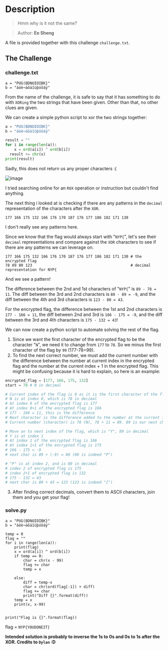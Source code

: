 # Description
> Hmm why is it not the same?

> Author: **Ee Sheng**

A file is provided together with this challenge `challenge.txt`.
## The Challenge
### challenge.txt
```
a = "PUG(BDNUIOIBK}"
b = "áóè¬äôäîùþóôàÿ"
```
From the name of the challenge, it is safe to say that it has something to do with `XORing` the two strings that have been given. Other than that, no other clues are given.

We can create a simple python script to xor the two strings together:
```python
a = "PUG(BDNUIOIBK}"
b = "áóè¬äôäîùþóôàÿ"

result = ""
for i in range(len(a)):
	x = ord(a[i]) ^ ord(b[i])
  result += chr(x)
print(result)
```
Sadly, this does not return us any proper characters :(

![image](https://user-images.githubusercontent.com/83258849/147683932-20f5d7f4-700b-41dd-88df-8252e587904f.png)

I tried searching online for an `ROX` operation or instruction but couldn't find anything.

The next thing i looked at is checking if there are any patterns in the `decimal` representation of the characters after the `XOR`.

`177 166 175 132 166 176 170 187 176 177 186 182 171 130`

I don't really see any patterns here.

Since we know that the flag would always start with "`NYP{`", let's see their `decimal` representations and compare against the `XOR` characters to see if there are any patterns we can leverage on.

```
177 166 175 132 166 176 170 187 176 177 186 182 171 130 # the encrypted flag
78 89 80 123                                            # decimal representation for NYP{
```
And we see a pattern!

The difference between the 2nd and 1st characters of "`NYP{`" is `89 - 78 = 11`. The diff between the 3rd and 2nd characters is `80 - 89 = -9`, and the diff between the 4th and 3rd characters is `123 - 80 = 43`.

For the encrypted flag, the difference between the 1st and 2nd characters is `177 - 166 = 11`, the diff between 2nd and 3rd is `166 - 175 = -9`, and the diff between the 3rd and 4th characters is `175 - 132 = 43`!

We can now create a python script to automate solving the rest of the flag.
1. Since we want the first character of the encrypted flag to be the character "`N`", we need it to change from `177` to `78`. So we minus the first character of the flag by `99` (177-78=99).
2. To find the next correct number, we must add the current number with the difference between the number at current index in the encrypted flag and the number at the current index + 1 in the encrypted flag. This might be confusing because it is hard to explain, so here is an example:
```python
encrypted_flag = [177, 166, 175, 132]
start = 78 # N in decimal

# Current index of the flag is 0 as it is the first character of the flag
# N is at index 0, which is 78 in decimal
# At index 0 of the encrypted flag is 177
# At index 0+1 of the encrypted flag is 166
# 177 - 166 = 11, this is the difference
# Next character is the difference added to the number at the current index of the flag.
# Current number (character) is 78 (N), 78 + 11 = 89. 89 is our next character in decimal (checking ontop, 89 is indeed "Y")

# Move on to next index of the flag, which is "Y", 89 in decimal
# Y is at index 1
# At index 1 of the encrypted flag is 166
# At index 1+1 of the encrypted flag is 175
# 166 - 175 = -9
# next char is 89 + (-9) = 80 (80 is indeed "P")

# "P" is at index 2, and is 80 in decimal
# index 2 of encrypted flag is 175
# index 2+1 of encrypted flag is 132
# 175 - 132 = 43
# next char is 80 + 43 = 123 (123 is indeed "{")
```
3. After finding correct decimals, convert them to ASCII characters, join them and you get your flag!

### solve.py
```
a = "PUG(BDNUIOIBK}"
b = "áóè¬äôäîùþóôàÿ"

temp = 0
flag = ""
for i in range(len(a)):
	print(flag)
	x = ord(a[i]) ^ ord(b[i])
	if temp == 0:
		char = chr(x - 99)
		flag += char
		temp = x

	else:
		diff = temp-x
		char = chr(ord(flag[-1]) + diff)
		flag += char
		print("Diff {}".format(diff))
	temp = x
	print(x, x-99)
	

print("Flag is {}".format(flag))
```

flag = `NYP{YOUDONEIT}`

**Intended solution is probably to inverse the 1s to 0s and 0s to 1s after the XOR. Credits to `Dylan` :D**
